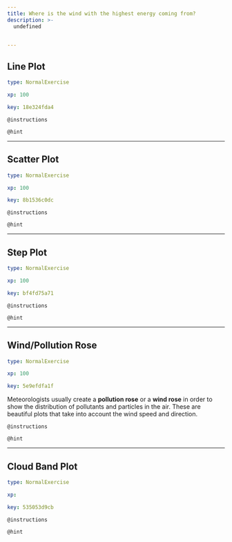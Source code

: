 ```yaml
---
title: Where is the wind with the highest energy coming from?
description: >-
  undefined


---
```

## Line Plot

```yaml
type: NormalExercise

xp: 100

key: 18e324fda4
```



`@instructions`


`@hint`











---
## Scatter Plot

```yaml
type: NormalExercise

xp: 100

key: 8b1536c0dc
```



`@instructions`


`@hint`











---
## Step Plot

```yaml
type: NormalExercise

xp: 100

key: bf4fd75a71
```



`@instructions`


`@hint`











---
## Wind/Pollution Rose

```yaml
type: NormalExercise

xp: 100

key: 5e9efdfa1f
```

Meteorologists usually create a **pollution rose** or a **wind rose** in order to show the distribution of pollutants and particles in the air. These are beautiful plots that take into account the wind speed and direction.

`@instructions`


`@hint`











---
## Cloud Band Plot

```yaml
type: NormalExercise

xp: 

key: 535053d9cb
```



`@instructions`


`@hint`










